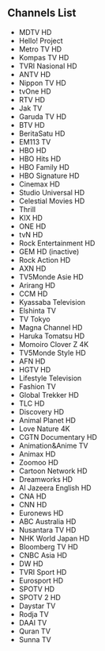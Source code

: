 ## Channels List
* MDTV HD
* Hello! Project
* Metro TV HD
* Kompas TV HD
* TVRI Nasional HD
* ANTV HD
* Nippon TV HD
* tvOne HD
* RTV HD
* Jak TV
* Garuda TV HD
* BTV HD
* BeritaSatu HD
* EM113 TV
* HBO HD
* HBO Hits HD
* HBO Family HD
* HBO Signature HD
* Cinemax HD
* Studio Universal HD
* Celestial Movies HD
* Thrill
* KIX HD
* ONE HD
* tvN HD
* Rock Entertainment HD
* GEM HD (inactive)
* Rock Action HD
* AXN HD
* TV5Monde Asie HD
* Arirang HD
* CCM HD
* Kyassaba Television
* Elshinta TV
* TV Tokyo
* Magna Channel HD
* Haruka Tomatsu HD
* Momoiro Clover Z 4K
* TV5Monde Style HD
* AFN HD
* HGTV HD
* Lifestyle Television
* Fashion TV
* Global Trekker HD
* TLC HD
* Discovery HD
* Animal Planet HD
* Love Nature 4K
* CGTN Documentary HD
* Animation&Anime TV
* Animax HD
* Zoomoo HD
* Cartoon Network HD
* Dreamworks HD
* Al Jazeera English HD
* CNA HD
* CNN HD
* Euronews HD
* ABC Australia HD
* Nusantara TV HD
* NHK World Japan HD
* Bloomberg TV HD
* CNBC Asia HD
* DW HD
* TVRI Sport HD
* Eurosport HD
* SPOTV HD
* SPOTV 2 HD
* Daystar TV
* Rodja TV
* DAAI TV
* Quran TV
* Sunna TV
